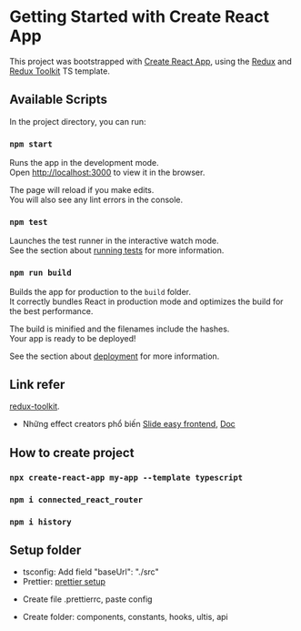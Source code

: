 # Getting Started with Create React App

This project was bootstrapped with [Create React App](https://github.com/facebook/create-react-app), using the [Redux](https://redux.js.org/) and [Redux Toolkit](https://redux-toolkit.js.org/) TS template.

## Available Scripts

In the project directory, you can run:

### `npm start`

Runs the app in the development mode.\
Open [http://localhost:3000](http://localhost:3000) to view it in the browser.

The page will reload if you make edits.\
You will also see any lint errors in the console.

### `npm test`

Launches the test runner in the interactive watch mode.\
See the section about [running tests](https://facebook.github.io/create-react-app/docs/running-tests) for more information.

### `npm run build`

Builds the app for production to the `build` folder.\
It correctly bundles React in production mode and optimizes the build for the best performance.

The build is minified and the filenames include the hashes.\
Your app is ready to be deployed!

See the section about [deployment](https://facebook.github.io/create-react-app/docs/deployment) for more information.

## Link refer
[redux-toolkit](https://redux-toolkit.js.org/usage/usage-with-typescript).
- Những effect creators phổ biến [Slide easy frontend](https://drive.google.com/drive/folders/19O60ER4y8mWK-2sMChezMkkBeNjhL8T_), [Doc](https://www.youtube.com/redirect?event=video_description&redir_token=QUFFLUhqbmU1bFhuYTN4aklpY002Yy1Kc0w1NlN0S2h0d3xBQ3Jtc0tsVlQwWDVSNTJ0WnRpUmthaDVLbFR2M3dvUlBVaHdMbUlHcEZvdk1fcE14WmVFbnB0bnVIb3FyYlV3SXhVaTJXa0hTQjhtQ1hqRjVrTEdrdGVYelo2eDJ0UzQwUmtkcE9abVJGNjZXNkRSQW13MlZhRQ&q=https%3A%2F%2Fredux-saga.js.org%2Fdocs%2Fapi%23effect-creators&v=pSyVoa-kcX8)
## How to create project

### `npx create-react-app my-app --template typescript`
### `npm i connected_react_router`
### `npm i history`

## Setup folder

- tsconfig: Add field "baseUrl": "./src"
- Prettier: [prettier setup](https://prettier.io/playground/)
+ Create file .prettierrc, paste config
- Create folder: components, constants, hooks, ultis, api